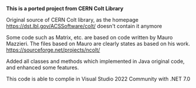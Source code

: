 **This is a ported project from CERN Colt Library**

Original source of CERN Colt library, as the homepage https://dst.lbl.gov/ACSSoftware/colt/ doesn't contain it anymore

Some code such as Matrix, etc. are based on code written by Mauro Mazzieri.
The files based on Mauro are clearly states as based on his work.
https://sourceforge.net/projects/ncolt/

Added all classes and methods which implemented in Java original code, and enhanced some features.

This code is able to complie in Visual Studio 2022 Community with .NET 7.0
